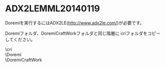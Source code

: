 ADX2LEMML20140119
=================
Doremiを実行するにはADX2LE(http://www.adx2le.com/)が必要です。


Doremiフォルダ、DoremiCraftWorkフォルダと同じ階層に
criフォルダをコピーしてください。


\cri<br>
\Doremi<br>
\DoremiCraftWork<br>

